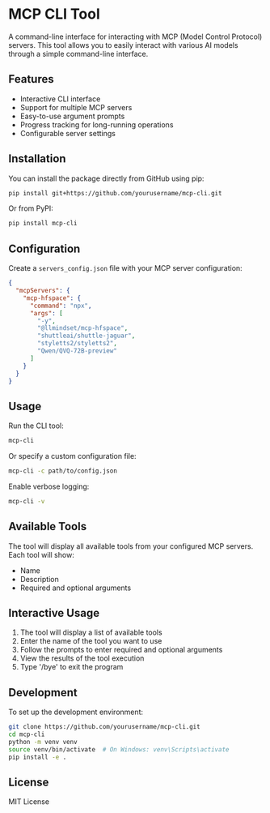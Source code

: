 # MCP CLI Tool

A command-line interface for interacting with MCP (Model Control Protocol) servers. This tool allows you to easily interact with various AI models through a simple command-line interface.

## Features

- Interactive CLI interface
- Support for multiple MCP servers
- Easy-to-use argument prompts
- Progress tracking for long-running operations
- Configurable server settings

## Installation

You can install the package directly from GitHub using pip:

```bash
pip install git+https://github.com/yourusername/mcp-cli.git
```

Or from PyPI:

```bash
pip install mcp-cli
```

## Configuration

Create a `servers_config.json` file with your MCP server configuration:

```json
{
  "mcpServers": {
    "mcp-hfspace": {
      "command": "npx",
      "args": [
        "-y",
        "@llmindset/mcp-hfspace",
        "shuttleai/shuttle-jaguar",
        "styletts2/styletts2",
        "Qwen/QVQ-72B-preview"
      ]
    }
  }
}
```

## Usage

Run the CLI tool:

```bash
mcp-cli
```

Or specify a custom configuration file:

```bash
mcp-cli -c path/to/config.json
```

Enable verbose logging:

```bash
mcp-cli -v
```

## Available Tools

The tool will display all available tools from your configured MCP servers. Each tool will show:
- Name
- Description
- Required and optional arguments

## Interactive Usage

1. The tool will display a list of available tools
2. Enter the name of the tool you want to use
3. Follow the prompts to enter required and optional arguments
4. View the results of the tool execution
5. Type '/bye' to exit the program

## Development

To set up the development environment:

```bash
git clone https://github.com/yourusername/mcp-cli.git
cd mcp-cli
python -m venv venv
source venv/bin/activate  # On Windows: venv\Scripts\activate
pip install -e .
```

## License

MIT License
